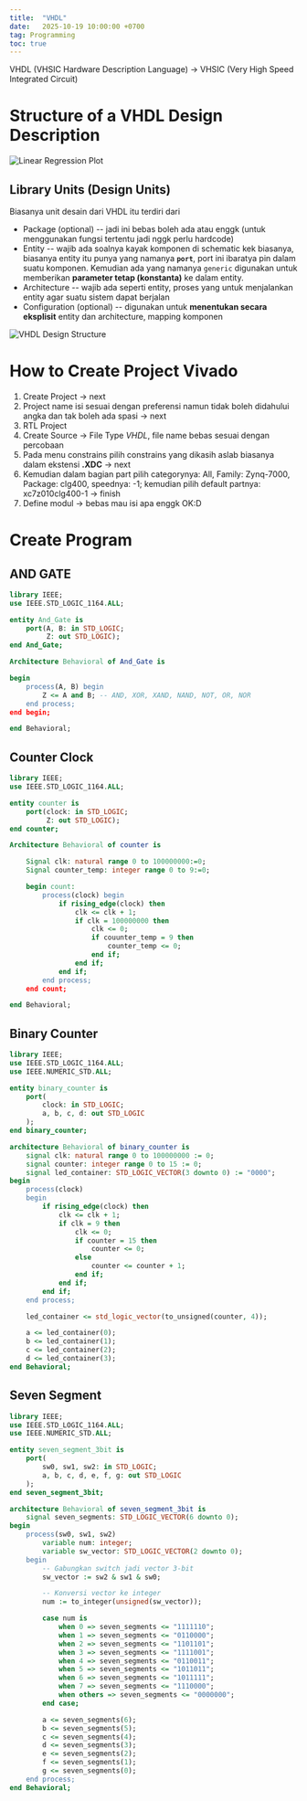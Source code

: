 ```yaml
---
title:  "VHDL"
date:   2025-10-19 10:00:00 +0700
tag: Programming 
toc: true
---
```


VHDL (VHSIC Hardware Description Language) -> VHSIC (Very High Speed Integrated Circuit)

# Structure of a VHDL Design Description
<img src="../assets/images/Screenshot 2025-10-19 at 20.41.36.png" alt="Linear Regression Plot" style="max-width:100%;height:auto;">

## Library Units (Design Units)
Biasanya unit desain dari VHDL itu terdiri dari 
- Package (optional) -- jadi ini bebas boleh ada atau enggk (untuk menggunakan fungsi tertentu jadi nggk perlu hardcode)
- Entity -- wajib ada soalnya kayak komponen di schematic kek biasanya, biasanya entity itu punya yang namanya **`port`**, port ini ibaratya pin dalam suatu komponen. Kemudian ada yang namanya `generic` digunakan untuk memberikan **parameter tetap (konstanta)** ke dalam entity.
- Architecture -- wajib ada seperti entity, proses yang untuk menjalankan entity agar suatu sistem dapat berjalan
- Configuration (optional) -- digunakan untuk **menentukan secara eksplisit** entity dan architecture, mapping komponen 

<img src="../assets/images/Screenshot 2025-10-19 at 20.50.18.png" alt="VHDL Design Structure" style="max-width:100%;height:auto;">

# How to Create Project Vivado
1. Create Project -> next
2. Project name isi sesuai dengan preferensi namun tidak boleh didahului angka dan tak boleh ada spasi -> next
3. RTL Project
4. Create Source -> File Type *VHDL*, file name bebas sesuai dengan percobaan
5. Pada menu constrains pilih constrains yang dikasih aslab biasanya dalam ekstensi **.XDC** -> next
6. Kemudian dalam bagian part pilih categorynya: All, Family: Zynq-7000, Package: clg400, speednya: -1; kemudian pilih default partnya: xc7z010clg400-1 -> finish
7. Define modul -> bebas mau isi apa enggk OK:D


# Create Program
## AND GATE
```vhdl
library IEEE;
use IEEE.STD_LOGIC_1164.ALL;

entity And_Gate is
	port(A, B: in STD_LOGIC;
		 Z: out STD_LOGIC);
end And_Gate;

Architecture Behavioral of And_Gate is

begin 
	process(A, B) begin
		Z <= A and B; -- AND, XOR, XAND, NAND, NOT, OR, NOR
	end process;
end begin;

end Behavioral;
```

## Counter Clock
```vhdl
library IEEE;
use IEEE.STD_LOGIC_1164.ALL;

entity counter is
	port(clock: in STD_LOGIC;
		 Z: out STD_LOGIC);
end counter;

Architecture Behavioral of counter is

	Signal clk: natural range 0 to 100000000:=0;
	Signal counter_temp: integer range 0 to 9:=0;

	begin count:
		process(clock) begin
			if rising_edge(clock) then
				clk <= clk + 1;
				if clk = 100000000 then
					clk <= 0;
					if couunter_temp = 9 then
						counter_temp <= 0;
					end if;
				end if;
			end if;
		end process;
	end count;

end Behavioral;
```

## Binary Counter
```vhdl
library IEEE;
use IEEE.STD_LOGIC_1164.ALL;
use IEEE.NUMERIC_STD.ALL;

entity binary_counter is
	port(
		clock: in STD_LOGIC;
		a, b, c, d: out STD_LOGIC
	);
end binary_counter;

architecture Behavioral of binary_counter is
	signal clk: natural range 0 to 100000000 := 0;
	signal counter: integer range 0 to 15 := 0;
	signal led_container: STD_LOGIC_VECTOR(3 downto 0) := "0000";
begin
	process(clock)
	begin
		if rising_edge(clock) then
			clk <= clk + 1;
			if clk = 9 then
				clk <= 0;
				if counter = 15 then
					counter <= 0;
				else
					counter <= counter + 1;
				end if;
			end if;
		end if;
	end process;

	led_container <= std_logic_vector(to_unsigned(counter, 4));

	a <= led_container(0);
	b <= led_container(1);
	c <= led_container(2);
	d <= led_container(3);
end Behavioral;		
```


## Seven Segment
```vhdl
library IEEE;
use IEEE.STD_LOGIC_1164.ALL;
use IEEE.NUMERIC_STD.ALL;

entity seven_segment_3bit is
    port(
        sw0, sw1, sw2: in STD_LOGIC;
        a, b, c, d, e, f, g: out STD_LOGIC
    );
end seven_segment_3bit;

architecture Behavioral of seven_segment_3bit is
    signal seven_segments: STD_LOGIC_VECTOR(6 downto 0);
begin
    process(sw0, sw1, sw2)
        variable num: integer;
        variable sw_vector: STD_LOGIC_VECTOR(2 downto 0);
    begin
        -- Gabungkan switch jadi vector 3-bit
        sw_vector := sw2 & sw1 & sw0;

        -- Konversi vector ke integer
        num := to_integer(unsigned(sw_vector));

        case num is
            when 0 => seven_segments <= "1111110";
            when 1 => seven_segments <= "0110000";
            when 2 => seven_segments <= "1101101";
            when 3 => seven_segments <= "1111001";
            when 4 => seven_segments <= "0110011";
            when 5 => seven_segments <= "1011011";
            when 6 => seven_segments <= "1011111";
            when 7 => seven_segments <= "1110000";
            when others => seven_segments <= "0000000";
        end case;

        a <= seven_segments(6);
        b <= seven_segments(5);
        c <= seven_segments(4);
        d <= seven_segments(3);
        e <= seven_segments(2);
        f <= seven_segments(1);
        g <= seven_segments(0);
    end process;
end Behavioral;

```


